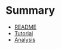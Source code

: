 # Summary

* [README](README.md)
* [Tutorial](doc/tutorial/README.md)
* [Analysis](doc/analysis/README.md)
